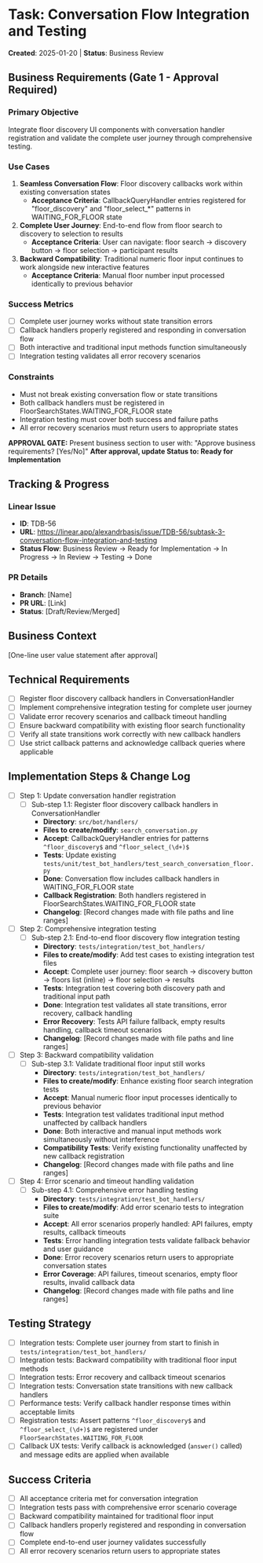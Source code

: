 # Task: Conversation Flow Integration and Testing
**Created**: 2025-01-20 | **Status**: Business Review

## Business Requirements (Gate 1 - Approval Required)
### Primary Objective
Integrate floor discovery UI components with conversation handler registration and validate the complete user journey through comprehensive testing.

### Use Cases
1. **Seamless Conversation Flow**: Floor discovery callbacks work within existing conversation states
   - **Acceptance Criteria**: CallbackQueryHandler entries registered for "floor_discovery" and "floor_select_*" patterns in WAITING_FOR_FLOOR state
2. **Complete User Journey**: End-to-end flow from floor search to discovery to selection to results
   - **Acceptance Criteria**: User can navigate: floor search → discovery button → floor selection → participant results
3. **Backward Compatibility**: Traditional numeric floor input continues to work alongside new interactive features
   - **Acceptance Criteria**: Manual floor number input processed identically to previous behavior

### Success Metrics
- [ ] Complete user journey works without state transition errors
- [ ] Callback handlers properly registered and responding in conversation flow
- [ ] Both interactive and traditional input methods function simultaneously
- [ ] Integration testing validates all error recovery scenarios

### Constraints
- Must not break existing conversation flow or state transitions
- Both callback handlers must be registered in FloorSearchStates.WAITING_FOR_FLOOR state
- Integration testing must cover both success and failure paths
- All error recovery scenarios must return users to appropriate states

**APPROVAL GATE:** Present business section to user with: "Approve business requirements? [Yes/No]"
**After approval, update Status to: Ready for Implementation**

## Tracking & Progress
### Linear Issue
- **ID**: TDB-56
- **URL**: https://linear.app/alexandrbasis/issue/TDB-56/subtask-3-conversation-flow-integration-and-testing
- **Status Flow**: Business Review → Ready for Implementation → In Progress → In Review → Testing → Done

### PR Details
- **Branch**: [Name]
- **PR URL**: [Link]
- **Status**: [Draft/Review/Merged]

## Business Context
[One-line user value statement after approval]

## Technical Requirements
- [ ] Register floor discovery callback handlers in ConversationHandler
- [ ] Implement comprehensive integration testing for complete user journey
- [ ] Validate error recovery scenarios and callback timeout handling
- [ ] Ensure backward compatibility with existing floor search functionality
- [ ] Verify all state transitions work correctly with new callback handlers
 - [ ] Use strict callback patterns and acknowledge callback queries where applicable

## Implementation Steps & Change Log
- [ ] Step 1: Update conversation handler registration
  - [ ] Sub-step 1.1: Register floor discovery callback handlers in ConversationHandler
    - **Directory**: `src/bot/handlers/`
    - **Files to create/modify**: `search_conversation.py`
    - **Accept**: CallbackQueryHandler entries for patterns `^floor_discovery$` and `^floor_select_(\d+)$`
    - **Tests**: Update existing `tests/unit/test_bot_handlers/test_search_conversation_floor.py`
    - **Done**: Conversation flow includes callback handlers in WAITING_FOR_FLOOR state
    - **Callback Registration**: Both handlers registered in FloorSearchStates.WAITING_FOR_FLOOR state
    - **Changelog**: [Record changes made with file paths and line ranges]

- [ ] Step 2: Comprehensive integration testing
  - [ ] Sub-step 2.1: End-to-end floor discovery flow integration testing
    - **Directory**: `tests/integration/test_bot_handlers/`
    - **Files to create/modify**: Add test cases to existing integration test files
    - **Accept**: Complete user journey: floor search → discovery button → floors list (inline) → floor selection → results
    - **Tests**: Integration test covering both discovery path and traditional input path
    - **Done**: Integration test validates all state transitions, error recovery, callback handling
    - **Error Recovery**: Tests API failure fallback, empty results handling, callback timeout scenarios
    - **Changelog**: [Record changes made with file paths and line ranges]

- [ ] Step 3: Backward compatibility validation
  - [ ] Sub-step 3.1: Validate traditional floor input still works
    - **Directory**: `tests/integration/test_bot_handlers/`
    - **Files to create/modify**: Enhance existing floor search integration tests
    - **Accept**: Manual numeric floor input processes identically to previous behavior
    - **Tests**: Integration test validates traditional input method unaffected by callback handlers
    - **Done**: Both interactive and manual input methods work simultaneously without interference
    - **Compatibility Tests**: Verify existing functionality unaffected by new callback registration
    - **Changelog**: [Record changes made with file paths and line ranges]

- [ ] Step 4: Error scenario and timeout handling validation
  - [ ] Sub-step 4.1: Comprehensive error handling testing
    - **Directory**: `tests/integration/test_bot_handlers/`
    - **Files to create/modify**: Add error scenario tests to integration suite
    - **Accept**: All error scenarios properly handled: API failures, empty results, callback timeouts
    - **Tests**: Error handling integration tests validate fallback behavior and user guidance
    - **Done**: Error recovery scenarios return users to appropriate conversation states
    - **Error Coverage**: API failures, timeout scenarios, empty floor results, invalid callback data
    - **Changelog**: [Record changes made with file paths and line ranges]

## Testing Strategy
- [ ] Integration tests: Complete user journey from start to finish in `tests/integration/test_bot_handlers/`
- [ ] Integration tests: Backward compatibility with traditional floor input methods
- [ ] Integration tests: Error recovery and callback timeout scenarios
- [ ] Integration tests: Conversation state transitions with new callback handlers
- [ ] Performance tests: Verify callback handler response times within acceptable limits
 - [ ] Registration tests: Assert patterns `^floor_discovery$` and `^floor_select_(\d+)$` are registered under `FloorSearchStates.WAITING_FOR_FLOOR`
 - [ ] Callback UX tests: Verify callback is acknowledged (`answer()` called) and message edits are applied when available

## Success Criteria
- [ ] All acceptance criteria met for conversation integration
- [ ] Integration tests pass with comprehensive error scenario coverage
- [ ] Backward compatibility maintained for traditional floor input
- [ ] Callback handlers properly registered and responding in conversation flow
- [ ] Complete end-to-end user journey validates successfully
- [ ] All error recovery scenarios return users to appropriate states

